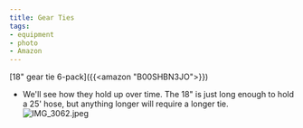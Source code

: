 ```yaml
---
title: Gear Ties
tags:
- equipment
- photo
- Amazon
---
```

[18" gear tie 6-pack]({{<amazon "B00SHBN3JO">}})
- We'll see how they hold up over time. The 18" is just long enough to hold a 25' hose, but anything longer will require a longer tie.
![IMG_3062.jpeg](/images/IMG_3062_1689253735338_0.jpeg)